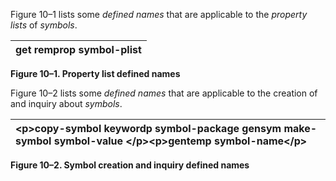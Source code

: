  

Figure 10–1 lists some *defined names* that are applicable to the *property lists* of *symbols*. 

|**get remprop symbol-plist**|
| :- |


**Figure 10–1. Property list defined names** 

Figure 10–2 lists some *defined names* that are applicable to the creation of and inquiry about *symbols*. 

|&#60;p&#62;**copy-symbol keywordp symbol-package gensym make-symbol symbol-value** &#60;/p&#62;&#60;p&#62;**gentemp symbol-name**&#60;/p&#62;|
| :- |


**Figure 10–2. Symbol creation and inquiry defined names** 



 

 

